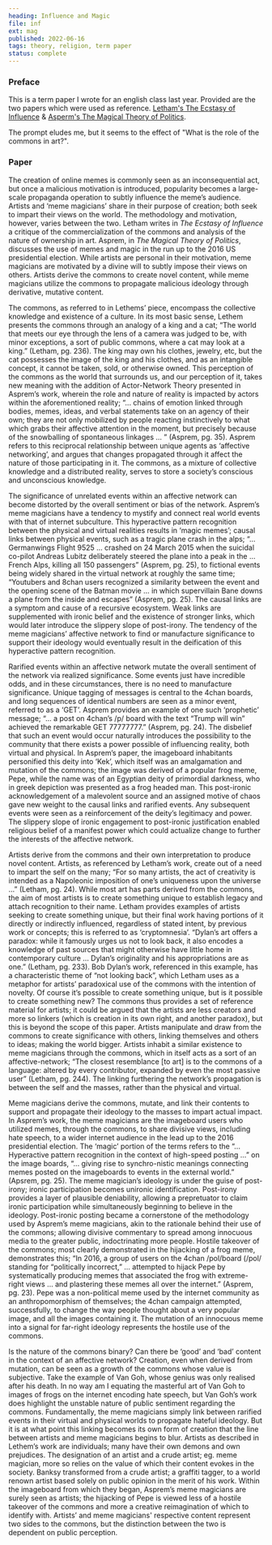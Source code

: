 ```yaml
---
heading: Influence and Magic
file: inf
ext: mag
published: 2022-06-16
tags: theory, religion, term paper
status: complete
---
```


### Preface
This is a term paper I wrote for an english class last year. Provided are the two papers which were used as reference.
[Letham's The Ecstasy of Influence](https://harpers.org/archive/2007/02/the-ecstasy-of-influence/) & [Asperm's The Magical Theory of Politics](https://online.ucpress.edu/nr/article/23/4/15/107331/The-Magical-Theory-of-PoliticsMemes-Magic-and-the).

The prompt eludes me, but it seems to the effect of "What is the role of the commons in art?".

### Paper
The creation of online memes is commonly seen as an inconsequential act, but once a malicious motivation is introduced, popularity becomes a large-scale propaganda operation to subtly influence the meme’s audience. Artists and ‘meme magicians’ share in their purpose of creation; both seek to impart their views on the world. The methodology and motivation, however, varies between the two. Letham writes in *The Ecstasy of Influence* a critique of the commercialization of the commons and analysis of the nature of ownership in art. Asprem, in *The Magical Theory of Politics*, discusses the use of memes and magic in the run up to the 2016 US presidential election. While artists are personal in their motivation, meme magicians are motivated by a divine will to subtly impose their views on others. Artists derive the commons to create novel content, while meme magicians utilize the commons to propagate malicious ideology through derivative, mutative content.

The commons, as referred to in Lethems’ piece, encompass the collective knowledge and existence of a culture. In its most basic sense, Lethem presents the commons through an analogy of a king and a cat; “The world that meets our eye through the lens of a camera was judged to be, with minor exceptions, a sort of public commons, where a cat may look at a king.” (Letham, pg. 236). The king may own his clothes, jewelry, etc, but the cat possesses the image of the king and his clothes, and as an intangible concept, it cannot be taken, sold, or otherwise owned. This perception of the commons as the world that surrounds us, and our perception of it, takes new meaning with the addition of Actor-Network Theory presented in Asprem’s work, wherein the role and nature of reality is impacted by actors within the aforementioned reality; “... chains of emotion linked through bodies, memes, ideas, and verbal statements take on an agency of their own; they are not only mobilized by people reacting instinctively to what which grabs their affective attention in the moment, but precisely because of the snowballing of spontaneous linkages ... ” (Asprem, pg. 35). Asprem refers to this reciprocal relationship between unique agents as ‘affective networking’, and argues that changes propagated through it affect the nature of those participating in it. The commons, as a mixture of collective knowledge and a distributed reality, serves to store a society’s conscious and unconscious knowledge.

The significance of unrelated events within an affective network can become distorted by the overall sentiment or bias of the network. Asprem’s meme magicians have a tendency to mystify and connect real world events with that of internet subculture. This hyperactive pattern recognition between the physical and virtual realities results in ‘magic memes’; causal links between physical events, such as a tragic plane crash in the alps; “... Germanwings Flight 9525 … crashed on 24 March 2015 when the suicidal co-pilot Andreas Lubitz deliberately steered the plane into a peak in the … French Alps, killing all 150 passengers” (Asprem, pg. 25), to fictional events being widely shared in the virtual network at roughly the same time; “Youtubers and 8chan users recognized a similarity between the event and the opening scene of the Batman movie … in which supervillain Bane downs a plane from the inside and escapes” (Asprem, pg. 25). The causal links are a symptom and cause of a recursive ecosystem. Weak links are supplemented with ironic belief and the existence of stronger links, which would later introduce the slippery slope of post-irony. The tendency of the meme magicians’ affective network to find or manufacture significance to support their ideology would eventually result in the deification of this hyperactive pattern recognition.

Rarified events within an affective network mutate the overall sentiment of the network via realized significance. Some events just have incredible odds, and in these circumstances, there is no need to manufacture significance. Unique tagging of messages is central to the 4chan boards, and long sequences of identical numbers are seen as a minor event, referred to as a ‘GET’. Asprem provides an example of one such ‘prophetic’ message; “... a post on 4chan’s /p/ board with the text “Trump will win” achieved the remarkable GET 77777777.” (Asprem, pg. 24). The disbelief that such an event would occur naturally introduces the possibility to the community that there exists a power possible of influencing reality, both virtual and physical. In Asprem’s paper, the imageboard inhabitants personified this deity into ‘Kek’, which itself was an amalgamation and mutation of the commons; the image was derived of a popular frog meme, Pepe, while the name was of an Egyptian deity of primordial darkness, who in greek depiction was presented as a frog headed man. This post-ironic acknowledgement of a malevolent source and an assigned motive of chaos gave new weight to the causal links and rarified events. Any subsequent events were seen as a reinforcement of the deity’s legitimacy and power. The slippery slope of ironic engagement to post-ironic justification enabled religious belief of a manifest power which could actualize change to further the interests of the affective network.

Artists derive from the commons and their own interpretation to produce novel content. Artists, as referenced by Letham’s work, create out of a need to impart the self on the many; “For so many artists, the act of creativity is intended as a Napoleonic imposition of one’s uniqueness upon the universe …” (Letham, pg. 24). While most art has parts derived from the commons, the aim of most artists is to create something unique to establish legacy and attach recognition to their name. Letham provides examples of artists seeking to create something unique, but their final work having portions of it directly or indirectly influenced, regardless of stated intent, by previous work or concepts; this is referred to as ‘cryptomnesia’. “Dylan’s art offers a paradox: while it famously urges us not to look back, it also encodes a knowledge of past sources that might otherwise have little home in contemporary culture … Dylan’s originality and his appropriations are as one.” (Letham, pg. 233). Bob Dylan’s work, referenced in this example, has a characteristic theme of “not looking back”, which Letham uses as a metaphor for artists’ paradoxical use of the commons with the intention of novelty. Of course it’s possible to create something unique, but is it possible to create something new? The commons thus provides a set of reference material for artists; it could be argued that the artists are less creators and more so linkers (which is creation in its own right, and another paradox), but this is beyond the scope of this paper. Artists manipulate and draw from the commons to create significance with others, linking themselves and others to ideas; making the world bigger. Artists inhabit a similar existence to meme magicians through the commons, which in itself acts as a sort of an affective-network; “The closest resemblance \[to art\] is to the commons of a language: altered by every contributor, expanded by even the most passive user” (Letham, pg. 244). The linking furthering the network’s propagation is between the self and the masses, rather than the physical and virtual.

Meme magicians derive the commons, mutate, and link their contents to support and propagate their ideology to the masses to impart actual impact. In Asprem’s work, the meme magicians are the imageboard users who utilized memes, through the commons, to share divisive views, including hate speech, to a wider internet audience in the lead up to the 2016 presidential election. The ‘magic’ portion of the terms refers to the “... Hyperactive pattern recognition in the context of high-speed posting …” on the image boards, “... giving rise to synchro-nistic meanings connecting memes posted on the imageboards to events in the external world.” (Apsrem, pg. 25). The meme magician’s ideology is under the guise of post-irony; ironic participation becomes unironic identification. Post-irony provides a layer of plausible deniability, allowing a prepretuator to claim ironic participation while simultaneously beginning to believe in the ideology. Post-ironic posting became a cornerstone of the methodology used by Asprem’s meme magicians, akin to the rationale behind their use of the commons; allowing divisive commentary to spread among innocuous media to the greater public, indoctrinating more people. Hostile takeover of the commons; most clearly demonstrated in the hijacking of a frog meme, demonstrates this; “In 2016, a group of users on the 4chan /pol/board (/pol/ standing for “politically incorrect,” ... attempted to hijack Pepe by systematically producing memes that associated the frog with extreme-right views … and plastering these memes all over the internet.” (Asprem, pg. 23). Pepe was a non-political meme used by the internet community as an anthropomorphism of themselves; the 4chan campaign attempted, successfully, to change the way people thought about a very popular image, and all the images containing it. The mutation of an innocuous meme into a signal for far-right ideology represents the hostile use of the commons.

Is the nature of the commons binary? Can there be ‘good’ and ‘bad’ content in the context of an affective network? Creation, even when derived from mutation, can be seen as a growth of the commons whose value is subjective. Take the example of Van Goh, whose genius was only realised after his death. In no way am I equating the masterful art of Van Goh to images of frogs on the internet encoding hate speech, but Van Goh’s work does highlight the unstable nature of public sentiment regarding the commons. Fundamentally, the meme magicians simply link between rarified events in their virtual and physical worlds to propagate hateful ideology. But it is at what point this linking becomes its own form of creation that the line between artists and meme magicians begins to blur. Artists as described in Lethem’s work are individuals; many have their own demons and own prejudices. The designation of an artist and a crude artist; eg. meme magician, more so relies on the value of which their content evokes in the society. Banksy transformed from a crude artist; a graffiti tagger, to a world renown artist based solely on public opinion in the merit of his work. Within the imageboard from which they began, Asprem’s meme magicians are surely seen as artists; the hijacking of Pepe is viewed less of a hostile takeover of the commons and more a creative reimagination of which to identify with. Artists’ and meme magicians' respective content represent two sides to the commons, but the distinction between the two is dependent on public perception.
